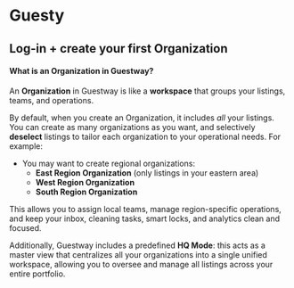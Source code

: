 # Guesty

## Log-in + create your first Organization

#### What is an Organization in Guestway?

An **Organization** in Guestway is like a **workspace** that groups your listings, teams, and operations.

By default, when you create an Organization, it includes _all_ your listings. You can create as many organizations as you want, and selectively **deselect** listings to tailor each organization to your operational needs. For example:

* You may want to create regional organizations:
  * **East Region Organization** (only listings in your eastern area)
  * **West Region Organization**
  * **South Region Organization**

This allows you to assign local teams, manage region-specific operations, and keep your inbox, cleaning tasks, smart locks, and analytics clean and focused.

Additionally, Guestway includes a predefined **HQ Mode**: this acts as a master view that centralizes all your organizations into a single unified workspace, allowing you to oversee and manage all listings across your entire portfolio.

